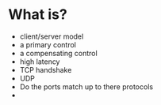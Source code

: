 # What is?
- client/server model
- a primary control
- a compensating control
- high latency
- TCP handshake
- UDP 
- Do the ports match up to there protocols
- 